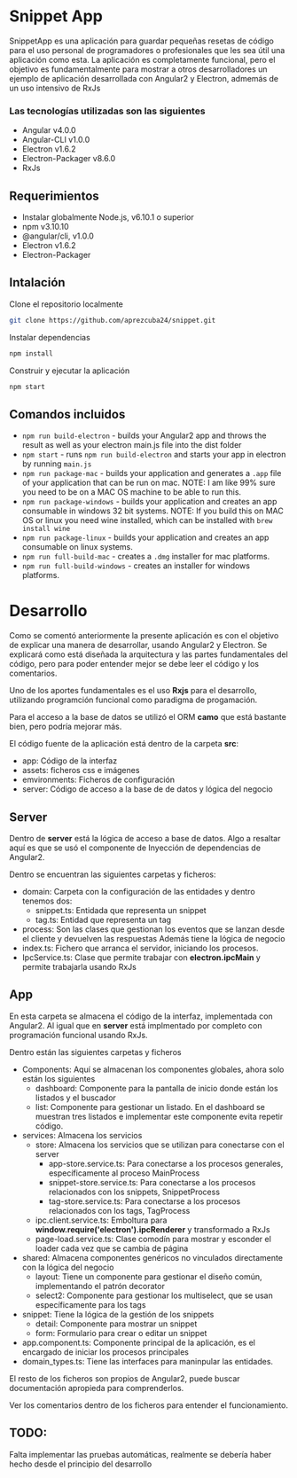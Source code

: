 # Snippet App

SnippetApp es una aplicación para guardar pequeñas resetas de código para el uso personal de programadores 
o profesionales que les sea útil una aplicación como esta. La aplicación es completamente funcional, pero el
objetivo es fundamentalmente para mostrar a otros desarrolladores un ejemplo de aplicación desarrollada con
Angular2 y Electron, admemás de un uso intensivo de RxJs
### Las tecnologías utilizadas son las siguientes

- Angular v4.0.0
- Angular-CLI v1.0.0
- Electron v1.6.2
- Electron-Packager v8.6.0
- RxJs

## Requerimientos

- Instalar globalmente Node.js, v6.10.1 o superior
- npm v3.10.10
- @angular/cli, v1.0.0
- Electron v1.6.2
- Electron-Packager

## Intalación

Clone el repositorio localmente

``` bash
git clone https://github.com/aprezcuba24/snippet.git
```

Instalar dependencias

``` bash
npm install
```

Construir y ejecutar la aplicación

``` bash
npm start
```

## Comandos incluidos

- `npm run build-electron` - builds your Angular2 app and throws the result as well as your electron main.js file into the dist folder
- `npm start` - runs `npm run build-electron` and starts your app in electron by running `main.js`
- `npm run package-mac` - builds your application and generates a `.app` file of your application that can be run on mac. NOTE: I am like 99% sure you need to be on a MAC OS machine to be able to run this.
- `npm run package-windows` - builds your application and creates an app consumable in windows 32 bit systems. NOTE: If you build this on MAC OS or linux you need wine installed, which can be installed with `brew install wine`
- `npm run package-linux` - builds your application and creates an app consumable on linux systems.
- `npm run full-build-mac` - creates a `.dmg` installer for mac platforms.
- `npm run full-build-windows` - creates an installer for windows platforms.

# Desarrollo

Como se comentó anteriormente la presente aplicación es con el objetivo de explicar una manera de desarrollar, 
usando Angular2 y Electron. Se explicará como está diseñada la arquitectura y las partes fundamentales del código, pero para poder entender 
mejor se debe leer el código y los comentarios.
  
Uno de los aportes fundamentales es el uso __Rxjs__ para el desarrollo, utilizando programción funcional como 
paradigma de progamación.

Para el acceso a la base de datos se utilizó el ORM __camo__ que está bastante bien, pero podría mejorar más.

El código fuente de la aplicación está dentro de la carpeta __src__:
- app: Código de la interfaz
- assets: ficheros css e imágenes
- emvironments: Ficheros de configuración
- server: Código de acceso a la base de de datos y lógica del negocio

## Server
Dentro de __server__ está la lógica de acceso a base de datos. Algo a resaltar aquí es que se usó el componente
de Inyección de dependencias de Angular2.

Dentro se encuentran las siguientes carpetas y ficheros:
- domain: Carpeta con la configuración de las entidades y dentro tenemos dos:
  - snippet.ts: Entidada que representa un snippet
  - tag.ts: Entidad que representa un tag
- process: Son las clases que gestionan los eventos que se lanzan desde el cliente y devuelven las respuestas
Además tiene la lógica de negocio
- index.ts: Fichero que arranca el servidor, iniciando los procesos.
- IpcService.ts: Clase que permite trabajar con __electron.ipcMain__ y permite trabajarla usando RxJs

## App
En esta carpeta se almacena el código de la interfaz, implementada con Angular2. Al igual que en __server__ 
está implmentado por completo con programación funcional usando RxJs.

Dentro están las siguientes carpetas y ficheros
- Components: Aquí se almacenan los componentes globales, ahora solo están los siguientes
  - dashboard: Componente para la pantalla de inicio donde están los listados y el buscador
  - list: Componente para gestionar un listado. En el dashboard se muestran tres listados e implementar este 
  componente evita repetir código.
- services: Almacena los servicios
  - store: Almacena los servicios que se utilizan para conectarse con el server
    - app-store.service.ts: Para conectarse a los procesos generales, específicamente al proceso MainProcess
    - snippet-store.service.ts: Para conectarse a los procesos relacionados con los snippets, SnippetProcess
    - tag-store.service.ts: Para conectarse a los procesos relacionados con los tags, TagProcess
  - ipc.client.service.ts: Emboltura para __window.require('electron').ipcRenderer__ y transformado a RxJs
  - page-load.service.ts: Clase comodín para mostrar y esconder el loader cada vez que se cambia de página
- shared: Almacena componentes genéricos no vinculados directamente con la lógica del negocio
  - layout: Tiene un componente para gestionar el diseño común, implementando el patrón decorator
  - select2: Componente para gestionar los multiselect, que se usan específicamente para los  tags
- snippet: Tiene la lógica de la gestión de los snippets
  - detail: Componente para mostrar un snippet
  - form: Formulario para crear o editar un snippet
- app.component.ts: Componente principal de la aplicación, es el encargado de iniciar los procesos principales
- domain_types.ts: Tiene las interfaces para maninpular las entidades.

El  resto de los ficheros son propios de Angular2, puede buscar documentación apropieda para comprenderlos.

Ver los comentarios dentro de los ficheros para entender el funcionamiento.

## TODO:
Falta implementar las pruebas automáticas, realmente se debería haber hecho desde el principio del desarrollo  
